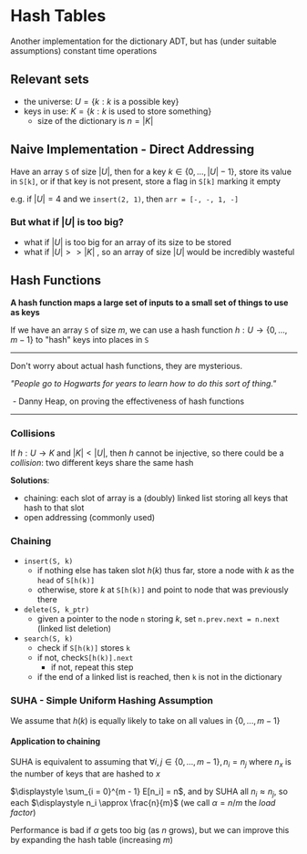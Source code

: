 # Hash Tables

Another implementation for the dictionary ADT, but has (under suitable assumptions) constant time operations

## Relevant sets

- the universe: $U = \{ k : k \text{ is a possible key} \}$
- keys in use: $K = \{ k : k \text{ is used to store something} \}$
  - size of the dictionary is $n = |K|$

## Naive Implementation - Direct Addressing

Have an array `S` of size $|U|$, then for a key $k \in \{ 0, ..., |U| - 1 \}$, store its value in `S[k]`, or if that key is not present, store  a flag in `S[k]` marking it empty

e.g. if $|U| = 4$ and we `insert(2, 1)`, then `arr = [-, -, 1, -]`

### But what if $|U|$ is too big?

- what if $|U|$ is too big for an array of its size to be stored
- what if $|U| >> |K|$ , so an array of size $|U|$ would be incredibly wasteful

## Hash Functions

**A hash function maps a large set of inputs to a small set of things to use as keys**

If we have an array `S` of size $m$, we can use a hash function $h : U \to \{ 0, ..., m - 1 \}$ to "hash" keys into places in `S`

------

Don't worry about actual hash functions, they are mysterious.

*"People go to Hogwarts for years to learn how to do this sort of thing."*

​		- Danny Heap, on proving the effectiveness of hash functions

------

### Collisions

If $h : U \to K$ and $|K| < |U|$, then $h$ cannot be injective, so there could be a *collision*: two different keys share the same hash

**Solutions**:

- chaining: each slot of array is a (doubly) linked list storing all keys that hash to that slot
- open addressing (commonly used)

### Chaining

- `insert(S, k)`
  - if nothing else has taken slot $h(k)$ thus far, store a node with $k$ as the `head` of `S[h(k)]`
  - otherwise, store $k$ at `S[h(k)]` and point to node that was previously there
- `delete(S, k_ptr)`
  - given a pointer to the node `n` storing $k$, set `n.prev.next = n.next` (linked list deletion)
- `search(S, k)`
  - check if `S[h(k)]` stores `k`
  - if not, check`S[h(k)].next`
    - if not, repeat this step
  - if the end of a linked list is reached, then `k` is not in the dictionary

### SUHA - Simple Uniform Hashing Assumption

We assume that $h(k)$ is equally likely to take on all values in $\{0, ..., m-1 \}$

#### Application to chaining

SUHA is equivalent to assuming that $\forall i, j \in \{0, ..., m - 1 \}, n_i = n_j$ where $n_x$ is the number of keys that are hashed to $x$

$\displaystyle \sum_{i = 0}^{m - 1} E[n_i] = n$, and by SUHA all $n_i \approx n_j$, so each $\displaystyle n_i \approx \frac{n}{m}$ (we call $\alpha = n / m$ the *load factor*)

Performance is bad if $\alpha$ gets too big (as $n$ grows), but we can improve this by expanding the hash table (increasing $m$)

